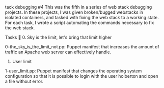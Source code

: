 tack debugging #4
This was the fifth in a series of web stack debugging projects. In these projects, I was given broken/bugged webstacks in isolated containers, and tasked with fixing the web stack to a working state. For each task, I wrote a script automating the commands necessary to fix the web stack.

Tasks 📃
0. Sky is the limit, let's bring that limit higher

0-the_sky_is_the_limit_not.pp: Puppet manifest that increases the amount of traffic an Apache web server can effectively handle.
1. User limit

1-user_limit.pp: Puppet manifest that changes the operating system configuration so that it is possible to login with the user holberton and open a file without error.
